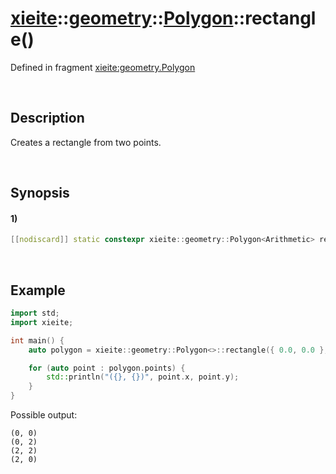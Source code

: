 # [xieite](../../../../../xieite.md)\:\:[geometry](../../../../../geometry.md)\:\:[Polygon<Arithmetic>](../../../polygon.md)\:\:rectangle\(\)
Defined in fragment [xieite:geometry.Polygon](../../../../../../src/geometry/polygon.cpp)

&nbsp;

## Description
Creates a rectangle from two points.

&nbsp;

## Synopsis
#### 1)
```cpp
[[nodiscard]] static constexpr xieite::geometry::Polygon<Arithmetic> rectangle(xieite::geometry::Point<Arithmetic> start, xieite::geometry::Point<Arithmetic> end) noexcept;
```

&nbsp;

## Example
```cpp
import std;
import xieite;

int main() {
    auto polygon = xieite::geometry::Polygon<>::rectangle({ 0.0, 0.0 }, { 2.0, 2.0 });

    for (auto point : polygon.points) {
        std::println("({}, {})", point.x, point.y);
    }
}
```
Possible output:
```
(0, 0)
(0, 2)
(2, 2)
(2, 0)
```
